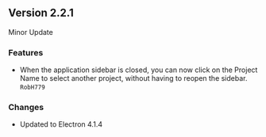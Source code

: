 Version 2.2.1
-------------

Minor Update

### Features ####
- When the application sidebar is closed, you can now click on the Project Name to select another project, without having to reopen the sidebar. `RobH779`


### Changes ###
- Updated to Electron 4.1.4
